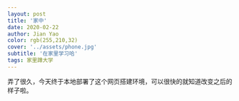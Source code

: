 ```yaml
---
layout: post
title: '家中'
date: 2020-02-22
author: Jian Yao
color: rgb(255,210,32)
cover: '../assets/phone.jpg'
subtitle: '在家里学习哈'
tags: 家里蹲大学
---
```

弄了很久，今天终于本地部署了这个网页搭建环境，可以很快的就知道改变之后的样子啦。

